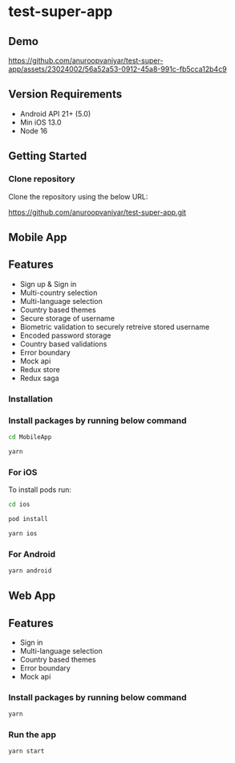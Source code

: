 # test-super-app

## Demo

https://github.com/anuroopvaniyar/test-super-app/assets/23024002/56a52a53-0912-45a8-991c-fb5cca12b4c9

## Version Requirements

- Android API 21+ (5.0)
- Min iOS 13.0
- Node 16

## Getting Started

### Clone repository 

Clone the repository using the below URL:

https://github.com/anuroopvaniyar/test-super-app.git

## Mobile App

## Features

- Sign up & Sign in
- Multi-country selection
- Multi-language selection
- Country based themes
- Secure storage of username
- Biometric validation to securely retreive stored username
- Encoded password storage
- Country based validations
- Error boundary
- Mock api
- Redux store
- Redux saga

### Installation

### Install packages by running below command

```bash
cd MobileApp 
```

```bash
yarn 
```

### For iOS

To install pods run:

```bash
cd ios 
```

```bash
pod install
```

```bash
yarn ios
```

### For Android

```bash
yarn android
```

## Web App

## Features

- Sign in
- Multi-language selection
- Country based themes
- Error boundary
- Mock api

### Install packages by running below command

```bash
yarn 
```

### Run the app

```bash
yarn start
```
